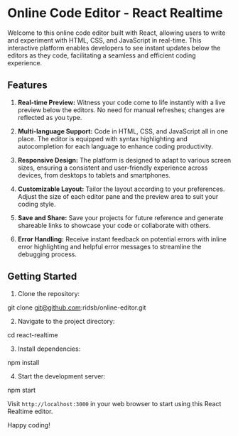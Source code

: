 # Online Code Editor - React Realtime

Welcome to this online code editor built with React, allowing users to write and experiment with HTML, CSS, and JavaScript in real-time. This interactive platform enables developers to see instant updates below the editors as they code, facilitating a seamless and efficient coding experience.

## Features

1. **Real-time Preview:** Witness your code come to life instantly with a live preview below the editors. No need for manual refreshes; changes are reflected as you type.

2. **Multi-language Support:** Code in HTML, CSS, and JavaScript all in one place. The editor is equipped with syntax highlighting and autocompletion for each language to enhance coding productivity.

3. **Responsive Design:** The platform is designed to adapt to various screen sizes, ensuring a consistent and user-friendly experience across devices, from desktops to tablets and smartphones.

4. **Customizable Layout:** Tailor the layout according to your preferences. Adjust the size of each editor pane and the preview area to suit your coding style.

5. **Save and Share:** Save your projects for future reference and generate shareable links to showcase your code or collaborate with others.

6. **Error Handling:** Receive instant feedback on potential errors with inline error highlighting and helpful error messages to streamline the debugging process.

## Getting Started

1. Clone the repository:

git clone git@github.com:ridsb/online-editor.git

2. Navigate to the project directory:

cd react-realtime

3. Install dependencies:

npm install

4. Start the development server:

npm start

Visit `http://localhost:3000` in your web browser to start using this React Realtime editor.


Happy coding!

